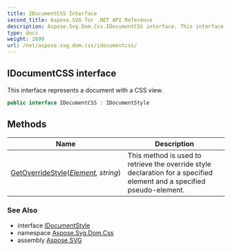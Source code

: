 ```yaml
---
title: IDocumentCSS Interface
second_title: Aspose.SVG for .NET API Reference
description: Aspose.Svg.Dom.Css.IDocumentCSS interface. This interface represents a document with a CSS view
type: docs
weight: 2690
url: /net/aspose.svg.dom.css/idocumentcss/
---
```

## IDocumentCSS interface

This interface represents a document with a CSS view.

```csharp
public interface IDocumentCSS : IDocumentStyle
```

## Methods

| Name | Description |
| --- | --- |
| [GetOverrideStyle](../../aspose.svg.dom.css/idocumentcss/getoverridestyle/)(*[Element](../../aspose.svg.dom/element/), string*) | This method is used to retrieve the override style declaration for a specified element and a specified pseudo-element. |

### See Also

* interface [IDocumentStyle](../idocumentstyle/)
* namespace [Aspose.Svg.Dom.Css](../../aspose.svg.dom.css/)
* assembly [Aspose.SVG](../../)
